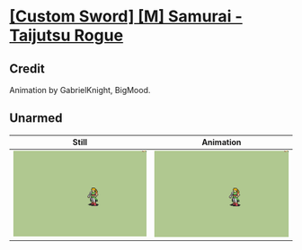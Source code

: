 # [\[Custom Sword\] \[M\] Samurai - Taijutsu Rogue](../)

## Credit

Animation by GabrielKnight, BigMood.
	
## Unarmed

| Still | Animation |
| :---: | :-------: |
| ![Unarmed still](./Unarmed_000.png) | ![Unarmed animation](./Unarmed.gif) |
